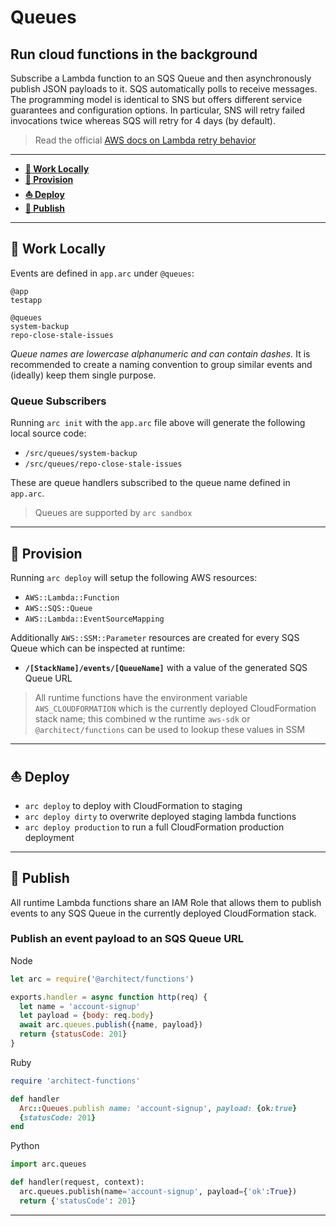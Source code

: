 # Queues
## Run cloud functions in the background

Subscribe a Lambda function to an SQS Queue and then asynchronously publish JSON payloads to it. SQS automatically polls to receive messages. The programming model is identical to SNS but offers different service guarantees and configuration options. In particular, SNS will retry failed invocations twice whereas SQS will retry for 4 days (by default).

> Read the official [AWS docs on Lambda retry behavior](https://docs.aws.amazon.com/lambda/latest/dg/retries-on-errors.html)

---

- <a href=#local><b>🚜 Work Locally</b></a>
- <a href=#provision><b>🌾 Provision</b></a>
- <a href=#deploy><b>⛵️ Deploy</b></a>
- <a href=#publish><b>💌 Publish</b></a>

---

<h2 id=local>🚜 Work Locally</h2>

Events are defined in `app.arc` under `@queues`:

```arc
@app
testapp

@queues
system-backup
repo-close-stale-issues
```

*Queue names are _lowercase alphanumeric_ and can contain _dashes_.* It is recommended to create a naming convention to group similar events and (ideally) keep them single purpose.

### Queue Subscribers

Running `arc init` with the `app.arc` file above will generate the following local source code:

- `/src/queues/system-backup`
- `/src/queues/repo-close-stale-issues`

These are queue handlers subscribed to the queue name defined in `app.arc`.

> Queues are supported by `arc sandbox`

---

<h2 id=provision>🌾 Provision</h2>

Running `arc deploy` will setup the following AWS resources:

- `AWS::Lambda::Function`
- `AWS::SQS::Queue`
- `AWS::Lambda::EventSourceMapping`

Additionally `AWS::SSM::Parameter` resources are created for every SQS Queue which can be inspected at runtime:

- **`/[StackName]/events/[QueueName]`** with a value of the generated SQS Queue URL

> All runtime functions have the environment variable `AWS_CLOUDFORMATION` which is the currently deployed CloudFormation stack name; this combined w the runtime `aws-sdk` or `@architect/functions` can be used to lookup these values in SSM

---

<h2 id=deploy>⛵️ Deploy</h2>

- `arc deploy` to deploy with CloudFormation to staging
- `arc deploy dirty` to overwrite deployed staging lambda functions
- `arc deploy production` to run a full CloudFormation production deployment

---

<h2 id=publish>💌 Publish</h2>

All runtime Lambda functions share an IAM Role that allows them to publish events to any SQS Queue in the currently deployed CloudFormation stack.

### Publish an event payload to an SQS Queue URL

<section class="code-examples">

Node

```javascript
let arc = require('@architect/functions')

exports.handler = async function http(req) {
  let name = 'account-signup'
  let payload = {body: req.body}
  await arc.queues.publish({name, payload})
  return {statusCode: 201}
}
```

Ruby

```ruby
require 'architect-functions'

def handler
  Arc::Queues.publish name: 'account-signup', payload: {ok:true}
  {statusCode: 201}
end
```

Python

```python
import arc.queues

def handler(request, context):
  arc.queues.publish(name='account-signup', payload={'ok':True})
  return {'statusCode': 201}
```

</section>

---
